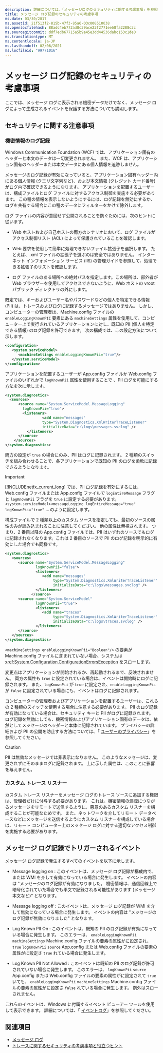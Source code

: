 ```yaml
---
description: 詳細については、「メッセージログのセキュリティに関する考慮事項」を参照してください。
title: メッセージ ログ記録のセキュリティの考慮事項
ms.date: 03/30/2017
ms.assetid: 21f513f2-815b-47f3-85a6-03c008510038
ms.openlocfilehash: 88adc4eb772ad8c39ace23f2771ee68fa2288c3c
ms.sourcegitcommit: ddf7edb67715a5b9a45e3dd44536dabc153c1de0
ms.translationtype: MT
ms.contentlocale: ja-JP
ms.lasthandoff: 02/06/2021
ms.locfileid: "99771016"
---
```

# <a name="security-concerns-for-message-logging"></a>メッセージ ログ記録のセキュリティの考慮事項

ここでは、メッセージ ログに表示される機密データだけでなく、メッセージ ログによって生成されるイベントを保護する方法についても説明します。  
  
## <a name="security-concerns"></a>セキュリティに関する注意事項  
  
### <a name="logging-sensitive-information"></a>機密情報のログ記録  

 Windows Communication Foundation (WCF) では、アプリケーション固有のヘッダーと本文のデータは一切変更されません。 また、WCF は、アプリケーション固有のヘッダーまたは本文データにある個人情報を追跡しません。  
  
 メッセージのログ記録が有効になっていると、アプリケーション固有ヘッダー内にある個人情報 (クエリ文字列など)、および本文情報 (クレジット カード番号) がログ内で確認できるようになります。 アプリケーションを配置するユーザーは、構成ファイルとログ ファイルに対するアクセス制御を実施する必要があります。 この種の情報を表示しないようにするには、ログ記録を無効にするか、ログを共有する場合にこの種のデータにフィルターをかけて除外します。  
  
 ログ ファイルの内容が意図せず公開されることを防ぐためには、次のヒントに従います。  
  
- Web ホストおよび自己ホストの両方のシナリオにおいて、ログ ファイルがアクセス制御リスト (ACL) によって保護されていることを確認します。  
  
- Web 要求を使用して簡単に処理できないファイル拡張子を選択します。 たとえば、.xml ファイルの拡張子を選ぶのは安全ではありません。 インターネット インフォメーション サービス (IIS) の管理ガイドを参照して、処理できる拡張子のリストを確認します。  
  
- ログ ファイルのある場所への絶対パスを指定します。この場所は、部外者が Web ブラウザーを使用してアクセスできないように、Web ホストの vroot パブリック ディレクトリの外にします。  
  
 既定では、キーおよびユーザー名やパスワードなどの個人を特定できる情報 (PII) は、トレースおよびログに記録するメッセージではありません。 しかし、コンピューターの管理者は、Machine.config ファイルの `enableLoggingKnownPII` 要素にある `machineSettings` 属性を使用して、コンピューター上で実行されているアプリケーションに対し、既知の PII (個人を特定できる情報) のログ記録を許可できます。 次の構成では、この設定方法について示します。  
  
```xml  
<configuration>  
   <system.serviceModel>  
      <machineSettings enableLoggingKnownPii="true"/>  
   </system.serviceModel>  
</configuration>
```  
  
 アプリケーションを配置するユーザーが App.config ファイルか Web.config ファイルのいずれかで `logKnownPii` 属性を使用することで 、PII ログを可能にする方法を次に示します。  
  
```xml  
<system.diagnostics>  
  <sources>  
      <source name="System.ServiceModel.MessageLogging"  
        logKnownPii="true">  
        <listeners>  
                 <add name="messages"  
                 type="System.Diagnostics.XmlWriterTraceListener"  
                 initializeData="c:\logs\messages.svclog" />  
          </listeners>  
      </source>  
    </sources>  
</system.diagnostics>  
```  
  
 両方の設定が `true` の場合にのみ、PII はログに記録されます。 2 種類のスイッチを組み合わせることで、各アプリケーションで既知の PII のログを柔軟に記録できるようになります。  
  
> [!IMPORTANT]
> [!INCLUDE[netfx_current_long](../../../../includes/netfx-current-long-md.md)] では、PII ログ記録を有効にするには、Web.config ファイルまたは App.config ファイルで `logEntireMessage` フラグと `logKnownPii` フラグを `true` に設定する必要があります。`<system.serviceModel><messageLogging logEntireMessage="true" logKnownPii="true" …` のように設定します。  
  
 構成ファイルで 2 種類以上のカスタム ソースを指定しても、最初のソースの属性のみが読み込まれることに注意してください。 他の属性は無視されます。 つまり、2 番目以降の App.config ファイルでは、PII はいずれのソースでもログに記録されなくなります。これは 2 番目のソースで PII のログ記録を明示的に有効にした場合でも同様です。  
  
```xml  
<system.diagnostics>  
   <sources>  
      <source name="System.ServiceModel.MessageLogging"  
              logKnownPii="false">  
              <listeners>  
                 <add name="messages"  
                      type="System.Diagnostics.XmlWriterTraceListener"  
                      initializeData="c:\logs\messages.svclog" />  
              </listeners>  
            </source>  
      <source name="System.ServiceModel"
              logKnownPii="true">  
              <listeners>  
                 <add name="traces"  
                      type="System.Diagnostics.XmlWriterTraceListener"  
                      initializeData="c:\logs\traces.svclog" />  
              </listeners>  
      </source>  
   </sources>  
</system.diagnostics>  
```  
  
 `<machineSettings enableLoggingKnownPii="Boolean"/>` の要素が Machine.config ファイルに含まれていない場合、システムは <xref:System.Configuration.ConfigurationErrorsException> をスローします。  
  
 変更点はアプリケーションが開始されるか、再起動されるまで、反映されません。 両方の属性も `true` に設定されている場合は、イベントは開始時にログに記録されます。 また、`logKnownPii` が `true` に設定され、`enableLoggingKnownPii` が `false` に設定されている場合にも、イベントはログに記録されます。  
  
 コンピューターの管理者およびアプリケーションを配置するユーザーは、これらの 2 種類のスイッチを使用する場合に注意する必要があります。 PII のログ記録が有効になっている場合は、セキュリティ キーと PII がログに記録されます。 ログ記録を無効にしても、機密情報およびアプリケーション固有のデータは、依然としてメッセージのヘッダーと本体に記録されています。 プライバシーの詳細および PII の公開を防止する方法については、「 [ユーザーのプライバシー](/previous-versions/dotnet/articles/aa480490(v=msdn.10))」を参照してください。  
  
> [!CAUTION]
> PII は無効なメッセージでは非表示になりません。 このようなメッセージは、変更されずにそのままログに記録されます。 上に示した属性は、このことに影響を与えません。  
  
### <a name="custom-trace-listener"></a>カスタム トレース リスナー  

 カスタム トレース リスナーをメッセージ ログのトレース ソースに追加する権限は、管理者だけに付与する必要があります。 これは、機密情報の漏洩につながるメッセージをリモートで送信するように、悪意のあるカスタム リスナーを構成することが可能なためです。 また、ネットワークを介してリモート データベースなどにメッセージを送信するようにカスタム リスナーを構成している場合は、リモート コンピューター上のメッセージ ログに対する適切なアクセス制御を実施する必要があります。  
  
## <a name="events-triggered-by-message-logging"></a>メッセージ ログ記録でトリガーされるイベント  

 メッセージ ログ記録で発生するすべてのイベントを以下に示します。  
  
- Message logging on : このイベントは、メッセージ ログ記録が構成内で、または WMI を介して有効になっている場合に発生します。 イベントの内容は "メッセージのログ記録が有効になりました。 機密情報は、通信回線上で暗号化されていた場合でも平文で記録される可能性があります (メッセージ本文など)" となります。  
  
- Message logging off : このイベントは、メッセージ ログ記録が WMI を介して無効になっている場合に発生します。 イベントの内容は "メッセージのログ記録が無効になりました" となります。  
  
- Log Known PII On : このイベントは、既知の PII のログ記録が有効になっている場合に発生します。 このエラーは、 `enableLoggingKnownPii` `machineSettings` Machine.config ファイルの要素の属性がに設定され、 `true` `logKnownPii` `source` App.config または Web.config ファイルの要素の属性がに設定さ `true` れている場合に発生します。  
  
- Log Known PII Not Allowed : このイベントは既知の PII のログ記録が許可されていない場合に発生します。 このエラーは、 `logKnownPii` `source` App.config または Web.config ファイルの要素の属性がに設定されて `true` いても、 `enableLoggingKnownPii` `machineSettings` Machine.config ファイルの要素の属性がに設定さ `false` れている場合に発生します。 例外はスローされません。  
  
 これらのイベントは、Windows に付属するイベント ビューアー ツールを使用して表示できます。 詳細については、「 [イベントログ](./event-logging/index.md)」を参照してください。  
  
## <a name="see-also"></a>関連項目

- [メッセージ ログ](message-logging.md)
- [トレースに関するセキュリティの考慮事項と役立つヒント](./tracing/security-concerns-and-useful-tips-for-tracing.md)

